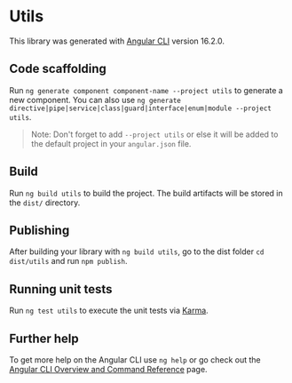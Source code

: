 # Utils

This library was generated with [Angular CLI](https://github.com/angular/angular-cli) version 16.2.0.

## Code scaffolding

Run `ng generate component component-name --project utils` to generate a new component. You can also use `ng generate directive|pipe|service|class|guard|interface|enum|module --project utils`.

> Note: Don't forget to add `--project utils` or else it will be added to the default project in your `angular.json` file.

## Build

Run `ng build utils` to build the project. The build artifacts will be stored in the `dist/` directory.

## Publishing

After building your library with `ng build utils`, go to the dist folder `cd dist/utils` and run `npm publish`.

## Running unit tests

Run `ng test utils` to execute the unit tests via [Karma](https://karma-runner.github.io).

## Further help

To get more help on the Angular CLI use `ng help` or go check out the [Angular CLI Overview and Command Reference](https://angular.io/cli) page.

